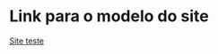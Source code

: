 # Link para o modelo do site
[Site teste](https://josenyldo.github.io/ImovelTeste/Pagina/login.html)

